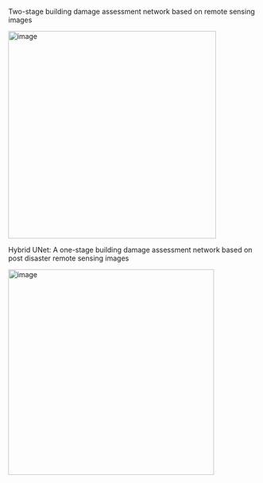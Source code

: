 Two-stage building damage assessment network based on remote sensing images

<img width="418" alt="image" src="https://github.com/nanmukeqi/Building-Damage-Assessment/assets/164450568/be4d2d46-9d46-4280-a854-c7c3e676c6b4">

Hybrid UNet: A one-stage building damage assessment network based on post disaster remote sensing images

<img width="414" alt="image" src="https://github.com/user-attachments/assets/afef2313-aa53-4429-824f-a14b557efc9c">

